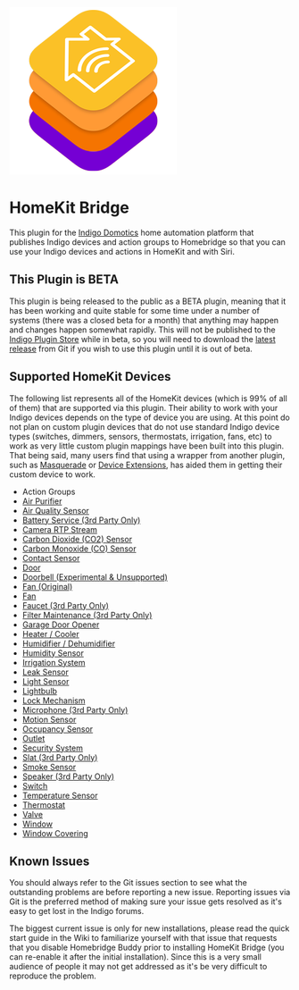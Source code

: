 ![](https://github.com/Colorado4Wheeler/WikiDocs/blob/master/HomeKit-Bridge/logo.png)

# HomeKit Bridge

This plugin for the [Indigo Domotics](http://www.indigodomo.com/) home automation platform that publishes Indigo devices and action groups to Homebridge so that you can use your Indigo devices and actions in HomeKit and with Siri.

## This Plugin is BETA

This plugin is being released to the public as a BETA plugin, meaning that it has been working and quite stable for some time under a number of systems (there was a closed beta for a month) that anything may happen and changes happen somewhat rapidly.  This will not be published to the [Indigo Plugin Store](http://www.indigodomo.com/pluginstore/) while in beta, so you will need to download the [latest release](https://github.com/Colorado4Wheeler/HomeKit-Bridge/releases) from Git if you wish to use this plugin until it is out of beta.

## Supported HomeKit Devices

The following list represents all of the HomeKit devices (which is 99% of all of them) that are supported via this plugin.  Their ability to work with your Indigo devices depends on the type of device you are using.  At this point do not plan on custom plugin devices that do not use standard Indigo device types (switches, dimmers, sensors, thermostats, irrigation, fans, etc) to work as very little custom plugin mappings have been built into this plugin.  That being said, many users find that using a wrapper from another plugin, such as [Masquerade](http://www.indigodomo.com/pluginstore/34/) or [Device Extensions](http://www.indigodomo.com/pluginstore/126/), has aided them in getting their custom device to work.

* Action Groups
* [Air Purifier](https://github.com/Colorado4Wheeler/HomeKit-Bridge/wiki/HomeKit-Model-Reference#airpurifier)
* [Air Quality Sensor](https://github.com/Colorado4Wheeler/HomeKit-Bridge/wiki/HomeKit-Model-Reference#airqualitysensor)
* [Battery Service (3rd Party Only)](https://github.com/Colorado4Wheeler/HomeKit-Bridge/wiki/HomeKit-Model-Reference#batteryservice)
* [Camera RTP Stream](https://github.com/Colorado4Wheeler/HomeKit-Bridge/wiki/HomeKit-Model-Reference#camerartpstreammanagement)
* [Carbon Dioxide (CO2) Sensor](https://github.com/Colorado4Wheeler/HomeKit-Bridge/wiki/HomeKit-Model-Reference#carbondioxidesensor)
* [Carbon Monoxide (CO) Sensor](https://github.com/Colorado4Wheeler/HomeKit-Bridge/wiki/HomeKit-Model-Reference#carbonmonoxidesensor)
* [Contact Sensor](https://github.com/Colorado4Wheeler/HomeKit-Bridge/wiki/HomeKit-Model-Reference#contactsensor)
* [Door](https://github.com/Colorado4Wheeler/HomeKit-Bridge/wiki/HomeKit-Model-Reference#door)
* [Doorbell (Experimental & Unsupported)](https://github.com/Colorado4Wheeler/HomeKit-Bridge/wiki/HomeKit-Model-Reference#doorbell)
* [Fan (Original)](https://github.com/Colorado4Wheeler/HomeKit-Bridge/wiki/HomeKit-Model-Reference#fan)
* [Fan](https://github.com/Colorado4Wheeler/HomeKit-Bridge/wiki/HomeKit-Model-Reference#fanv2)
* [Faucet (3rd Party Only)](https://github.com/Colorado4Wheeler/HomeKit-Bridge/wiki/HomeKit-Model-Reference#faucet)
* [Filter Maintenance (3rd Party Only)](https://github.com/Colorado4Wheeler/HomeKit-Bridge/wiki/HomeKit-Model-Reference#filtermaintenance)
* [Garage Door Opener](https://github.com/Colorado4Wheeler/HomeKit-Bridge/wiki/HomeKit-Model-Reference#garagedooropener)
* [Heater / Cooler](https://github.com/Colorado4Wheeler/HomeKit-Bridge/wiki/HomeKit-Model-Reference#heatercooler)
* [Humidifier / Dehumidifier](https://github.com/Colorado4Wheeler/HomeKit-Bridge/wiki/HomeKit-Model-Reference#humidifierdehumidifier)
* [Humidity Sensor](https://github.com/Colorado4Wheeler/HomeKit-Bridge/wiki/HomeKit-Model-Reference#humiditysensor)
* [Irrigation System](https://github.com/Colorado4Wheeler/HomeKit-Bridge/wiki/HomeKit-Model-Reference#irrigationsystem)
* [Leak Sensor](https://github.com/Colorado4Wheeler/HomeKit-Bridge/wiki/HomeKit-Model-Reference#leaksensor)
* [Light Sensor](https://github.com/Colorado4Wheeler/HomeKit-Bridge/wiki/HomeKit-Model-Reference#lightsensor)
* [Lightbulb](https://github.com/Colorado4Wheeler/HomeKit-Bridge/wiki/HomeKit-Model-Reference#lightbulb)
* [Lock Mechanism](https://github.com/Colorado4Wheeler/HomeKit-Bridge/wiki/HomeKit-Model-Reference#lockmechanism)
* [Microphone (3rd Party Only)](https://github.com/Colorado4Wheeler/HomeKit-Bridge/wiki/HomeKit-Model-Reference#microphone)
* [Motion Sensor](https://github.com/Colorado4Wheeler/HomeKit-Bridge/wiki/HomeKit-Model-Reference#motionsensor)
* [Occupancy Sensor](https://github.com/Colorado4Wheeler/HomeKit-Bridge/wiki/HomeKit-Model-Reference#occupancysensor)
* [Outlet](https://github.com/Colorado4Wheeler/HomeKit-Bridge/wiki/HomeKit-Model-Reference#outlet)
* [Security System](https://github.com/Colorado4Wheeler/HomeKit-Bridge/wiki/HomeKit-Model-Reference#securitysystem)
* [Slat (3rd Party Only)](https://github.com/Colorado4Wheeler/HomeKit-Bridge/wiki/HomeKit-Model-Reference#slat)
* [Smoke Sensor](https://github.com/Colorado4Wheeler/HomeKit-Bridge/wiki/HomeKit-Model-Reference#smokesensor)
* [Speaker (3rd Party Only)](https://github.com/Colorado4Wheeler/HomeKit-Bridge/wiki/HomeKit-Model-Reference#speaker)
* [Switch](https://github.com/Colorado4Wheeler/HomeKit-Bridge/wiki/HomeKit-Model-Reference#switch)
* [Temperature Sensor](https://github.com/Colorado4Wheeler/HomeKit-Bridge/wiki/HomeKit-Model-Reference#temperaturesensor)
* [Thermostat](https://github.com/Colorado4Wheeler/HomeKit-Bridge/wiki/HomeKit-Model-Reference#thermostat)
* [Valve](https://github.com/Colorado4Wheeler/HomeKit-Bridge/wiki/HomeKit-Model-Reference#valve)
* [Window](https://github.com/Colorado4Wheeler/HomeKit-Bridge/wiki/HomeKit-Model-Reference#window)
* [Window Covering](https://github.com/Colorado4Wheeler/HomeKit-Bridge/wiki/HomeKit-Model-Reference#windowcovering)

## Known Issues

You should always refer to the Git issues section to see what the outstanding problems are before reporting a new issue.  Reporting issues via Git is the preferred method of making sure your issue gets resolved as it's easy to get lost in the Indigo forums.

The biggest current issue is only for new installations, please read the quick start guide in the Wiki to familiarize yourself with that issue that requests that you disable Homebridge Buddy prior to installing HomeKit Bridge (you can re-enable it after the initial installation).  Since this is a very small audience of people it may not get addressed as it's be very difficult to reproduce the problem.